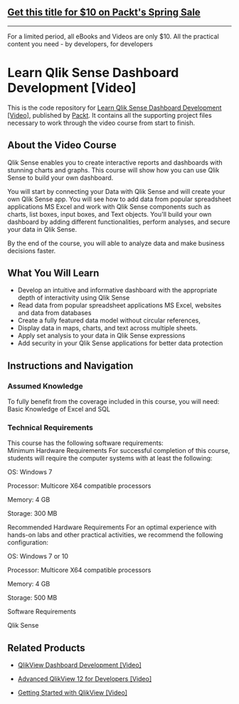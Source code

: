 ## [Get this title for $10 on Packt's Spring Sale](https://www.packt.com/V12094?utm_source=github&utm_medium=packt-github-repo&utm_campaign=spring_10_dollar_2022)
-----
For a limited period, all eBooks and Videos are only $10. All the practical content you need \- by developers, for developers

# Learn Qlik Sense Dashboard Development [Video]
This is the code repository for [Learn Qlik Sense Dashboard Development [Video]](https://www.packtpub.com/big-data-and-business-intelligence/learn-qlik-sense-dashboard-development-video?utm_source=github&utm_medium=repository&utm_campaign=9781789615449), published by [Packt](https://www.packtpub.com/?utm_source=github). It contains all the supporting project files necessary to work through the video course from start to finish.
## About the Video Course
Qlik Sense enables you to create interactive reports and dashboards with stunning charts and graphs. This course will show how you can use Qlik Sense to build your own dashboard.

You will start by connecting your Data with Qlik Sense and will create your own Qlik Sense app. You will see how to add data from popular spreadsheet applications MS Excel and work with Qlik Sense components such as charts, list boxes, input boxes, and Text objects. You'll build your own dashboard by adding different functionalities, perform analyses, and secure your data in Qlik Sense.

By the end of the course, you will able to analyze data and make business decisions faster.

<H2>What You Will Learn</H2>
<DIV class=book-info-will-learn-text>
<UL>
<LI>Develop an intuitive and informative dashboard with the appropriate depth of interactivity using Qlik Sense 
<LI>Read data from popular spreadsheet applications MS Excel, websites and data from databases 
<LI>Create a fully featured data model without circular references, 
<LI>Display data in maps, charts, and text across multiple sheets. 
<LI>Apply set analysis to your data in Qlik Sense expressions 
<LI>Add security in your Qlik Sense applications for better data protection </LI></UL></DIV>

## Instructions and Navigation
### Assumed Knowledge
To fully benefit from the coverage included in this course, you will need:<br/>
Basic Knowledge of Excel and SQL
### Technical Requirements
This course has the following software requirements:<br/>
Minimum Hardware Requirements
For successful completion of this course, students will require the computer systems with at least the following:


OS: Windows 7



Processor: Multicore X64 compatible processors



Memory: 4 GB



Storage: 300 MB


Recommended Hardware Requirements
For an optimal experience with hands-on labs and other practical activities, we recommend the following configuration:


OS: Windows 7 or 10



Processor: Multicore X64 compatible processors



Memory:  4 GB



Storage: 500 MB


Software Requirements

Qlik Sense



## Related Products
* [QlikView Dashboard Development [Video]](https://www.packtpub.com/big-data-and-business-intelligence/qlikview-dashboard-development-video?utm_source=github&utm_medium=repository&utm_campaign=9781789136562)

* [Advanced QlikView 12 for Developers [Video]](https://www.packtpub.com/big-data-and-business-intelligence/advanced-qlikview-12-developers-video?utm_source=github&utm_medium=repository&utm_campaign=9781789130904)

* [Getting Started with QlikView [Video]](https://www.packtpub.com/big-data-and-business-intelligence/getting-started-qlikview-video?utm_source=github&utm_medium=repository&utm_campaign=9781788991520)

